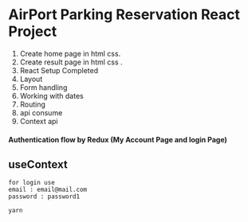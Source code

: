 # AirPort Parking Reservation React Project
1. Create home page in html css.
2. Create result page in html css .
3. React Setup Completed
4. Layout
5. Form handling
6. Working with dates
7. Routing
8. api consume
9. Context api

#### Authentication flow by Redux (My Account Page and login Page)
## useContext


```
for login use 
email : email@mail.com
password : password1

yarn 



```